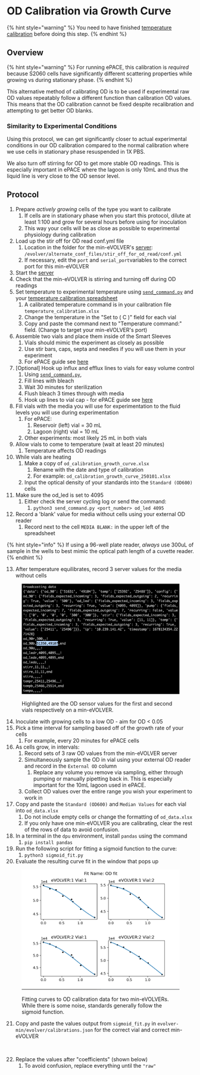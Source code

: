 # OD Calibration via Growth Curve

{% hint style="warning" %}
You need to have finished [temperature calibration](./#temperature-calibration) before doing this step.
{% endhint %}

## Overview

{% hint style="warning" %}
For running ePACE, this calibration is _required_ because S2060 cells have significantly different scattering properties while growing vs during stationary phase.
{% endhint %}

This alternative method of calibrating OD is to be used if experimental raw OD values repeatably follow a different function than calibration OD values. This means that the OD calibration cannot be fixed despite recalibration and attempting to get better OD blanks.

### Similarity to Experimental Conditions

Using this protocol, we can get significantly closer to actual experimental conditions in our OD calibration compared to the normal calibration where we use cells in stationary phase resuspended in 1X PBS.

We also turn off stirring for OD to get more stable OD readings. This is especially important in ePACE where the lagoon is only 10mL and thus the liquid line is very close to the OD sensor level.

## Protocol

1. Prepare _actively growing_ cells of the type you want to calibrate
   1. If cells are in stationary phase when you start this protocol, dilute at least 1:100 and grow for several hours before using for inoculation
   2. This way your cells will be as close as possible to experimental physiology during calibration
2. Load up the stir off for OD read conf.yml file
   1. Location in the folder for the min-eVOLVER's [server](https://github.com/FYNCH-BIO/evolver/blob/min/evolver/alternate_conf_files/stir_off_for_od_read/conf.yml): `/evolver/alternate_conf_files/stir_off_for_od_read/conf.yml`
   2. If necessary, edit the `port` and `serial_port`variables to the correct port for this min-eVOLVER
3. Start the [server](../software-installation-and-startup.md#server-startup)
4. Check that the min-eVOLVER is stirring and turning off during OD readings
5. Set temperature to experimental temperature using [`send_command.py`](../send_command.py.md) and your [temperature calibration spreadsheet](./#temperature-calibration)
   1. A calibrated temperature command is in your calibration file `temperature_calibration.xlsx`&#x20;
   2. Change the temperature in the "Set to ( C )" field for each vial
   3. Copy and paste the command next to "Temperature command:" field. (Change to target your min-eVOLVER's port)&#x20;
6. Assemble two vials and place them inside of the Smart Sleeves
   1. Vials should mimic the experiment as closely as possible
   2. Use stir bars, caps, septa and needles if you will use them in your experiment
   3. For ePACE guide see [here](../epace-with-min-evolver/#vial-setup)
7. \[Optional] Hook up influx and efflux lines to vials for easy volume control
   1. Using [`send_command.py`](../send_command.py.md),
   2. Fill lines with bleach
   3. Wait 30 minutes for sterilization
   4. Flush bleach 3 times through with media
   5. Hook up lines to vial cap - for ePACE guide see [here](../epace-with-min-evolver/#fluidic-lines)
8. Fill vials with the media you will use for experimentation to the fluid levels you will use during experimentation
   1. For ePACE:
      1. Reservoir (left) vial = 30 mL
      2. Lagoon (right) vial = 10 mL
   2. Other experiments: most likely 25 mL in both vials
9. Allow vials to come to temperature (wait at least 20 minutes)
   1. Temperature affects OD readings
10. While vials are heating
    1. Make a copy of `od_calibration_growth_curve.xlsx`&#x20;
       1. Rename with the date and type of calibration
       2. For example: `od_calibration_growth_curve_250101.xlsx`&#x20;
    2. Input the optical density of your standards into the `Standard (OD600)` cells
11. Make sure the od\_led is set to 4095
    1. Either check the server cycling log or send the command:
       1. `python3 send_command.py <port_number> od_led 4095`
12. Record a 'blank' value for media without cells using your external OD reader
    1. Record next to the cell `MEDIA BLANK:` in the upper left of the spreadsheet

{% hint style="info" %}
If using a 96-well plate reader, _always_ use 300uL of sample in the wells to best mimic the optical path length of a cuvette reader.
{% endhint %}

13. After temperature equilibrates, record 3 server values for the media without cells

<figure><img src="../../../.gitbook/assets/image (17) (1) (1).png" alt=""><figcaption><p>Highlighted are the OD sensor values for the first and second vials respectively on a min-eVOLVER.</p></figcaption></figure>

14. Inoculate with growing cells to a low OD - aim for OD < 0.05
15. Pick a time interval for sampling based off of the growth rate of your cells
    1. For example, every 20 minutes for ePACE cells
16. As cells grow, in intervals:
    1. Record sets of 3 raw OD values from the min-eVOLVER server
    2. Simultaneously sample the OD in vial using your external OD reader and record in the `External OD` column
       1. Replace any volume you remove via sampling, either through pumping or manually pipetting back in. This is especially important for the 10mL lagoon used in ePACE.
    3. Collect OD values over the entire range you wish your experiment to work in&#x20;
17. Copy and paste the `Standard (OD600)` and `Median Values` for each vial into `od_data.xlsx`
    1. Do not include empty cells or change the formatting of `od_data.xlsx`&#x20;
    2. If you only have one min-eVOLVER you are calibrating, clear the rest of the rows of data to avoid confusion.
18. In a terminal in the `dpu` environment, install `pandas` using the command
    1. `pip install pandas`
19. Run the following script for fitting a sigmoid function to the curve:
    1. `python3 sigmoid_fit.py`
20. Evaluate the resulting curve fit in the window that pops up

<figure><img src="../../../.gitbook/assets/image (2) (2) (1).png" alt=""><figcaption><p>Fitting curves to OD calibration data for two min-eVOLVERs. While there is some noise, standards generally follow the sigmoid function.</p></figcaption></figure>

21. Copy and paste the values output from `sigmoid_fit.py` in `evolver-min/evolver/calibrations.json` for the correct vial and correct min-eVOLVER

<figure><img src="../../../.gitbook/assets/image (15) (1).png" alt=""><figcaption></figcaption></figure>

22. Replace the values after "coefficients" (shown below)
    1. To avoid confusion, replace everything until the `"raw"`&#x20;

<figure><img src="../../../.gitbook/assets/image (11) (1).png" alt=""><figcaption></figcaption></figure>

